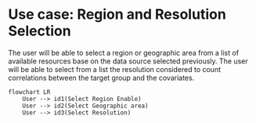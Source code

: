 # Use case: Region and Resolution Selection

The user will be able to select a region or geographic area from a list of available resources base on the data source selected previously. The user will be able to select from a list the resolution considered to count correlations between the target group and the covariates.

```mermaid
flowchart LR
    User --> id1(Select Region Enable)
    User --> id2(Select Geographic area)
    User --> id3(Select Resolution)
```